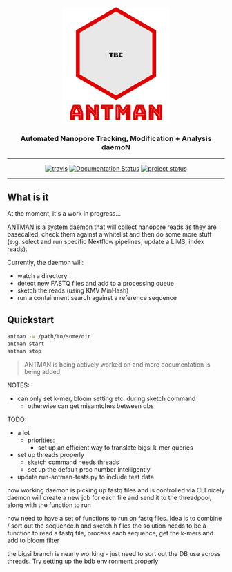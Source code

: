 <div align="center">
    <img src="misc/antman-logo-with-text.png?raw=true?" alt="antman-logo" width="250">
    <h3><a>Automated Nanopore Tracking, Modification + Analysis daemoN</a></h3>
    <hr/>
    <a href="https://travis-ci.org/will-rowe/antman"><img src="https://travis-ci.org/will-rowe/antman.svg?branch=master" alt="travis"></a>
    <a href="https://antman.readthedocs.io/en/latest/?badge=latest"><img src="https://readthedocs.org/projects/antman/badge/?version=latest" alt="Documentation Status" /></a>
    <a href=""><img src="https://img.shields.io/badge/status-WIP-yellow" alt="project status" /></a>
    <hr/>
</div>

## What is it

At the moment, it's a work in progress...

ANTMAN is a system daemon that will collect nanopore reads as they are basecalled, check them against a whitelist and then do some more stuff (e.g. select and run specific Nextflow pipelines, update a LIMS, index reads).

Currently, the daemon will:

- watch a directory
- detect new FASTQ files and add to a processing queue
- sketch the reads (using KMV MinHash)
- run a containment search against a reference sequence

## Quickstart

```bash
antman -w /path/to/some/dir
antman start
antman stop
```

> ANTMAN is being actively worked on and more documentation is being added

NOTES:

- can only set k-mer, bloom setting etc. during sketch command
  - otherwise can get misamtches between dbs

TODO:

- a lot
  - priorities:
    - set up an efficient way to translate bigsi k-mer queries
- set up threads properly
  - sketch command needs threads
  - set up the default proc number intelligently
- update run-antman-tests.py to include test data

now working
daemon is picking up fastq files and is controlled via CLI nicely
daemon will create a new job for each file and send it to the threadpool, along with the function to run

now need to have a set of functions to run on fastq files. Idea is to combine / sort out the sequence.h and sketch.h files
the solution needs to be a function to read a fastq file, process each sequence, get the k-mers and add to bloom filter


the bigsi branch is nearly working - just need to sort out the DB use across threads. Try setting up the bdb environment properly
